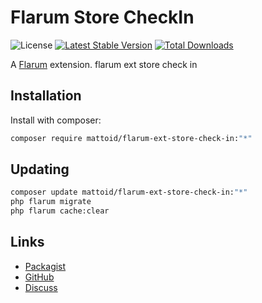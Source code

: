 # Flarum Store CheckIn

![License](https://img.shields.io/badge/license-GPL-1.0-or-later-blue.svg) [![Latest Stable Version](https://img.shields.io/packagist/v/mattoid/flarum-ext-store-check-in.svg)](https://packagist.org/packages/mattoid/flarum-ext-store-check-in) [![Total Downloads](https://img.shields.io/packagist/dt/mattoid/flarum-ext-store-check-in.svg)](https://packagist.org/packages/mattoid/flarum-ext-store-check-in)

A [Flarum](http://flarum.org) extension. flarum ext store check in

## Installation

Install with composer:

```sh
composer require mattoid/flarum-ext-store-check-in:"*"
```

## Updating

```sh
composer update mattoid/flarum-ext-store-check-in:"*"
php flarum migrate
php flarum cache:clear
```

## Links

- [Packagist](https://packagist.org/packages/mattoid/flarum-ext-store-check-in)
- [GitHub](https://github.com/mattoid/flarum-ext-store-check-in)
- [Discuss](https://discuss.flarum.org/d/PUT_DISCUSS_SLUG_HERE)
